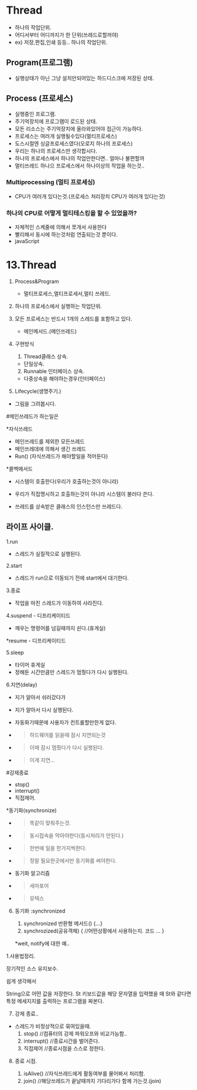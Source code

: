 # Thread
- 하나의 작업단위.
- 어디서부터 어디까지가 한 단위(쓰레드로할꺼야) 
- ex) 저장,편집,인쇄 등등.. 하나의 작업단위.


## Program(프로그램)
- 실행상태가 아닌 그냥 설치만되어있는 하드디스크에 저장된 상태.


## Process (프로세스)
- 실행중인 프로그램.
- 주기억장치에 프로그램이 로드된 상태.
- 모든 리소스는 주기억장치에 올라와있어야 접근이 가능하다.
- 프로세스는 여러개 실행될수있다(멀티프로세스) 
- 도스시절엔 싱글프로세스였다(오로지 하나의 프로세스) 
- 우리는 하나의 프로세스만 생각합시다.
- 하나의 프로세스에서 하나의 작업만한다면.. 얼마나 불편할까
- 멀티쓰레드 하나으 프로세스에서 하나이상의 작업을 하는것..

### Multiprocessing (멀티 프로세싱)
- CPU가 여러개 있다는것.(프로세스 처리장치 CPU가 여러개 있다는것) 


### 하나의 CPU로 어떻게 멀티테스킹을 할 수 있었을까?
- 자체적인 스케줄에 의해서 쪼개서 사용한다
- 빨리해서 동시에 하는것처럼 연출되는것 뿐이다.
- javaScript


# 13.Thread
1) Process&Program
	- 멀티프로세스,멀티프로세서,멀티 쓰레드.

2) 하나의 프로세스에서 실행하는 작업단위.
3) 모든 프로세스는 반드시 1개의 스레드를 포함하고 있다.
   - 메인메서드.(메인쓰레드) 
4) 구현방식
	1) Thread클래스 상속.
	- 단일상속.
	2) Runnable 인터페이스 상속.
	- 다중상속을 해야하는경우(인터페이스) 

5) Lifecycle(생명주기.) 

- 그림을 그려봅시다.



#메인쓰레드가 하는일은 



*자식쓰레드
- 메인쓰레드를 제외한 모든쓰레드
- 메인쓰레데에 의해서 생긴 쓰레드
- Run()   (자식쓰레드가 해야할일을 적어둔다) 



*콜백메서드
- 시스템이 호출한다(우리가 호출하는것이 아니라) 
- 우리가 직접명시하고 호출하는것이 아니라 시스템이 불러다 쓴다.


- 쓰레드를 상속받은 클래스의 인스턴스만 쓰레드다.



## 라이프 사이클.

1.run
- 스레드가 실질적으로 실행된다.


2.start
- 스레드가 run으로 이동되기 전에 start에서 대기한다.


3.종료
- 작업을 마친 스레드가 이동하여 사라진다.



4.suspend - 디프리케이티드
- 깨우는 명령어를 넘길때까지 쉰다.(휴게실) 

*resume	- 디프리케이티드


5.sleep
- 타이머 휴게실
- 정해둔 시간만큼만 스레드가 멈췄다가 다시 실행된다.



6.지연(delay) 
- 지가 알아서 쉬러갔다가
- 지가 알아서 다시 실행된다.
- 자동화기때문에 사용자가 컨트롤할만한게 없다.

- >하드웨어를 읽을때 잠시 지연되는것
- >이때 잠시 멈췄다가 다시 실행된다.
- >이게 지연...



#강제종료
- stop() 
- interrupt() 
- 직접제어.




*동기화(synchronize) 
- >똑같이 맞춰주는것.
- >동시접속을 막아야한다(동시처리가 안된다.) 
- >한번에 일을 한가지씩한다.
- >정말 필요한곳에서만 동기화를 써야한다.

- 동기화 알고리즘
 - >세마포어
 - >뮤텍스


6) 동기화 :synchronized
	1) synchronized 반환형 메서드() {...}
	2) synchrozized(공유객체) {		//어떤상황에서 사용하는지.
		코드
		...
	}

	*weit, notify에 대한 예..






1.사용법정리.

장기적인 소스 유지보수.



쉽게 생각해서

String으로 어떤 값을 저장한다. St
키보드값을 해당 문자열을 입력했을 때  St와 같다면 특정 메세지지를 출력하는 프로그램을 짜본다.




7) 강제 종료..
- 스레드가 비정상적으로 묶여있을때.
	1)  stop() 	//컴퓨터의 강제 파워오프와 비교가능함..
	2)  interrupt() 	//종료시간을 벌어준다.
	3)  직접제어	//종료시점을 스스로 정한다.

8) 종료 시점.

	1) isAlive() 	//자식쓰레드에게 활동여부를 물어봐서 처리함.
	2) join() 	//해당쓰레드가 끝날때까지 기다리가다 함께 가는것.(join) 